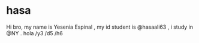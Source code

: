 # hasa
Hi bro, my name is Yesenia Espinal , my id student is @hasaali63 , i study in @NY . hola
/y3
/d5
/h6

